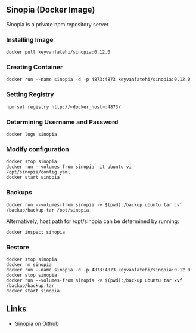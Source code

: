 ## Sinopia (Docker Image)

Sinopia is a private npm repository server

### Installing Image

`docker pull keyvanfatehi/sinopia:0.12.0`

### Creating Container

`docker run --name sinopia -d -p 4873:4873 keyvanfatehi/sinopia:0.12.0`

### Setting Registry

`npm set registry http://<docker_host>:4873/`

### Determining Username and Password

`docker logs sinopia`

### Modify configuration

```
docker stop sinopia
docker run --volumes-from sinopia -it ubuntu vi /opt/sinopia/config.yaml
docker start sinopia
```

### Backups

`docker run --volumes-from sinopia -v $(pwd):/backup ubuntu tar cvf /backup/backup.tar /opt/sinopia`

Alternatively, host path for /opt/sinopia can be determined by running:

`docker inspect sinopia`

### Restore

```
docker stop sinopia
docker rm sinopia
docker run --name sinopia -d -p 4873:4873 keyvanfatehi/sinopia:0.12.0
docker stop sinopia
docker run --volumes-from sinopia -v $(pwd):/backup ubuntu tar xvf /backup/backup.tar
docker start sinopia
```

## Links

* [Sinopia on Github](https://github.com/rlidwka/sinopia)
